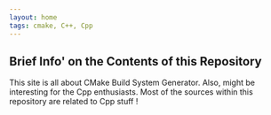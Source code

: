 ```yaml
---
layout: home
tags: cmake, C++, Cpp
---
```


## Brief Info' on the Contents of this Repository

This site is all about CMake Build System Generator.  Also, might be interesting for the Cpp enthusiasts.
Most of the sources within this repository are related to Cpp stuff !